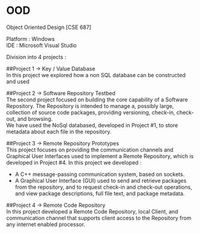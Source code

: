 # OOD
Object Oriented Design [CSE 687]

Platform : Windows  
IDE : Microsoft Visual Studio

Division into 4 projects :  

##Project 1 -> Key / Value Database  
In this project we explored how a non SQL database can be constructed and used  

##Project 2 -> Software Repository Testbed  
The second project focused on building the core capability of a Software Repository. The Repository is intended to manage a, possibly large, collection of source code packages, providing versioning, check-in, check-out, and browsing.  
We have used the NoSql databased, developed in Project #1, to store metadata about each file in the repository.  

##Project 3 -> Remote Repository Prototypes  
This project focuses on providing the communication channels and Graphical User Interfaces used to implement a Remote Repository, which is developed in Project #4. 
In this project we developed :  
- A C++ message-passing communication system, based on sockets. 
- A Graphical User Interface (GUI) used to send and retrieve packages from the repository, and to request check-in and check-out operations, and view package descriptions, full file text, and package metadata.  

##Project 4 -> Remote Code Repository  
In this project developed a Remote Code Repository, local Client, and communication channel that supports client access to the Repository from any internet enabled processor.

